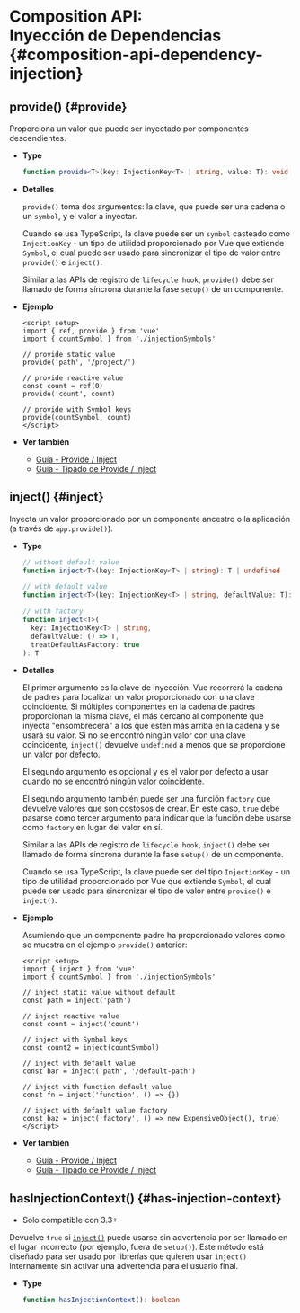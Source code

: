 # Composition API: <br>Inyección de Dependencias {#composition-api-dependency-injection}

## provide() {#provide}

Proporciona un valor que puede ser inyectado por componentes descendientes.

- **Type**

  ```ts
  function provide<T>(key: InjectionKey<T> | string, value: T): void
  ```

- **Detalles**

  `provide()` toma dos argumentos: la clave, que puede ser una cadena o un `symbol`, y el valor a inyectar.

  Cuando se usa TypeScript, la clave puede ser un `symbol` casteado como `InjectionKey` - un tipo de utilidad proporcionado por Vue que extiende `Symbol`, el cual puede ser usado para sincronizar el tipo de valor entre `provide()` e `inject()`.

  Similar a las APIs de registro de `lifecycle hook`, `provide()` debe ser llamado de forma síncrona durante la fase `setup()` de un componente.

- **Ejemplo**

  ```vue
  <script setup>
  import { ref, provide } from 'vue'
  import { countSymbol } from './injectionSymbols'

  // provide static value
  provide('path', '/project/')

  // provide reactive value
  const count = ref(0)
  provide('count', count)

  // provide with Symbol keys
  provide(countSymbol, count)
  </script>
  ```

- **Ver también**
  - [Guía - Provide / Inject](/guide/components/provide-inject)
  - [Guía - Tipado de Provide / Inject](/guide/typescript/composition-api#typing-provide-inject) <sup class="vt-badge ts" />

## inject() {#inject}

Inyecta un valor proporcionado por un componente ancestro o la aplicación (a través de `app.provide()`).

- **Type**

  ```ts
  // without default value
  function inject<T>(key: InjectionKey<T> | string): T | undefined

  // with default value
  function inject<T>(key: InjectionKey<T> | string, defaultValue: T): T

  // with factory
  function inject<T>(
    key: InjectionKey<T> | string,
    defaultValue: () => T,
    treatDefaultAsFactory: true
  ): T
  ```

- **Detalles**

  El primer argumento es la clave de inyección. Vue recorrerá la cadena de padres para localizar un valor proporcionado con una clave coincidente. Si múltiples componentes en la cadena de padres proporcionan la misma clave, el más cercano al componente que inyecta "ensombrecerá" a los que estén más arriba en la cadena y se usará su valor. Si no se encontró ningún valor con una clave coincidente, `inject()` devuelve `undefined` a menos que se proporcione un valor por defecto.

  El segundo argumento es opcional y es el valor por defecto a usar cuando no se encontró ningún valor coincidente.

  El segundo argumento también puede ser una función `factory` que devuelve valores que son costosos de crear. En este caso, `true` debe pasarse como tercer argumento para indicar que la función debe usarse como `factory` en lugar del valor en sí.

  Similar a las APIs de registro de `lifecycle hook`, `inject()` debe ser llamado de forma síncrona durante la fase `setup()` de un componente.

  Cuando se usa TypeScript, la clave puede ser del tipo `InjectionKey` - un tipo de utilidad proporcionado por Vue que extiende `Symbol`, el cual puede ser usado para sincronizar el tipo de valor entre `provide()` e `inject()`.

- **Ejemplo**

  Asumiendo que un componente padre ha proporcionado valores como se muestra en el ejemplo `provide()` anterior:

  ```vue
  <script setup>
  import { inject } from 'vue'
  import { countSymbol } from './injectionSymbols'

  // inject static value without default
  const path = inject('path')

  // inject reactive value
  const count = inject('count')

  // inject with Symbol keys
  const count2 = inject(countSymbol)

  // inject with default value
  const bar = inject('path', '/default-path')

  // inject with function default value
  const fn = inject('function', () => {})

  // inject with default value factory
  const baz = inject('factory', () => new ExpensiveObject(), true)
  </script>
  ```
  
- **Ver también**
  - [Guía - Provide / Inject](/guide/components/provide-inject)
  - [Guía - Tipado de Provide / Inject](/guide/typescript/composition-api#typing-provide-inject) <sup class="vt-badge ts" />

## hasInjectionContext() {#has-injection-context}

- Solo compatible con 3.3+

Devuelve `true` si [`inject()`](#inject) puede usarse sin advertencia por ser llamado en el lugar incorrecto (por ejemplo, fuera de `setup()`). Este método está diseñado para ser usado por librerías que quieren usar `inject()` internamente sin activar una advertencia para el usuario final.

- **Type**

  ```ts
  function hasInjectionContext(): boolean
  ```
